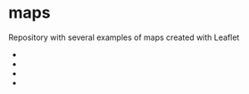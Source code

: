 # maps
Repository with several examples of maps created with Leaflet

- [](https://liberamsl.github.io/webmapping/examples/websig_cremes/)
- [](https://liberamsl.github.io/webmapping/examples/form_map_liberam)
- [](https://liberamsl.github.io/webmapping/examples/open_images/)
- [](https://liberamsl.github.io/webmapping/examples/arquetaDB/)
